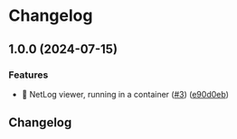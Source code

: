 # Changelog

## 1.0.0 (2024-07-15)

### Features

- :rocket: NetLog viewer, running in a container ([#3](https://github.com/martinadamsUL/netlog-viewer/issues/3)) ([e90d0eb](https://github.com/martinadamsUL/netlog-viewer/commit/e90d0ebea05e5422cf47b7cf69c4d37d3c4c40e6))

## Changelog
